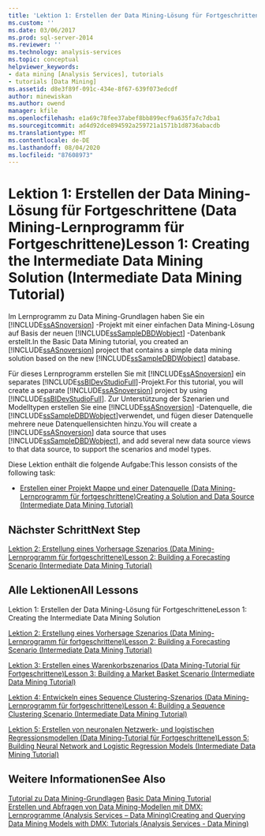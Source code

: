 ```yaml
---
title: 'Lektion 1: Erstellen der Data Mining-Lösung für Fortgeschrittene (Data Mining-Lernprogramm für Fortgeschrittene) | Microsoft-Dokumentation'
ms.custom: ''
ms.date: 03/06/2017
ms.prod: sql-server-2014
ms.reviewer: ''
ms.technology: analysis-services
ms.topic: conceptual
helpviewer_keywords:
- data mining [Analysis Services], tutorials
- tutorials [Data Mining]
ms.assetid: d8e3f89f-091c-434e-8f67-639f073edcdf
author: minewiskan
ms.author: owend
manager: kfile
ms.openlocfilehash: e1a69c78fee37abef8bb899ecf9a635fa7c7dba1
ms.sourcegitcommit: ad4d92dce894592a259721a1571b1d8736abacdb
ms.translationtype: MT
ms.contentlocale: de-DE
ms.lasthandoff: 08/04/2020
ms.locfileid: "87608973"
---
```

# <a name="lesson-1-creating-the-intermediate-data-mining-solution-intermediate-data-mining-tutorial"></a><span data-ttu-id="188f5-102">Lektion 1: Erstellen der Data Mining-Lösung für Fortgeschrittene (Data Mining-Lernprogramm für Fortgeschrittene)</span><span class="sxs-lookup"><span data-stu-id="188f5-102">Lesson 1: Creating the Intermediate Data Mining Solution (Intermediate Data Mining Tutorial)</span></span>
  <span data-ttu-id="188f5-103">Im Lernprogramm zu Data Mining-Grundlagen haben Sie ein [!INCLUDE[ssASnoversion](../includes/ssasnoversion-md.md)] -Projekt mit einer einfachen Data Mining-Lösung auf Basis der neuen [!INCLUDE[ssSampleDBDWobject](../includes/sssampledbdwobject-md.md)] -Datenbank erstellt.</span><span class="sxs-lookup"><span data-stu-id="188f5-103">In the Basic Data Mining tutorial, you created an [!INCLUDE[ssASnoversion](../includes/ssasnoversion-md.md)] project that contains a simple data mining solution based on the new [!INCLUDE[ssSampleDBDWobject](../includes/sssampledbdwobject-md.md)] database.</span></span>  
  
 <span data-ttu-id="188f5-104">Für dieses Lernprogramm erstellen Sie mit [!INCLUDE[ssASnoversion](../includes/ssasnoversion-md.md)] ein separates [!INCLUDE[ssBIDevStudioFull](../includes/ssbidevstudiofull-md.md)]-Projekt.</span><span class="sxs-lookup"><span data-stu-id="188f5-104">For this tutorial, you will create a separate [!INCLUDE[ssASnoversion](../includes/ssasnoversion-md.md)] project by using [!INCLUDE[ssBIDevStudioFull](../includes/ssbidevstudiofull-md.md)].</span></span> <span data-ttu-id="188f5-105">Zur Unterstützung der Szenarien und Modelltypen erstellen Sie eine [!INCLUDE[ssASnoversion](../includes/ssasnoversion-md.md)] -Datenquelle, die [!INCLUDE[ssSampleDBDWobject](../includes/sssampledbdwobject-md.md)]verwendet, und fügen dieser Datenquelle mehrere neue Datenquellensichten hinzu.</span><span class="sxs-lookup"><span data-stu-id="188f5-105">You will create a [!INCLUDE[ssASnoversion](../includes/ssasnoversion-md.md)] data source that uses [!INCLUDE[ssSampleDBDWobject](../includes/sssampledbdwobject-md.md)], and add several new data source views to that data source, to support the scenarios and model types.</span></span>  
  
 <span data-ttu-id="188f5-106">Diese Lektion enthält die folgende Aufgabe:</span><span class="sxs-lookup"><span data-stu-id="188f5-106">This lesson consists of the following task:</span></span>  
  
-   [<span data-ttu-id="188f5-107">Erstellen einer Projekt Mappe und einer Datenquelle &#40;Data Mining-Lernprogramm für fortgeschrittene&#41;</span><span class="sxs-lookup"><span data-stu-id="188f5-107">Creating a Solution and Data Source &#40;Intermediate Data Mining Tutorial&#41;</span></span>](../../2014/tutorials/creating-a-solution-and-data-source-intermediate-data-mining-tutorial.md)  
  
## <a name="next-step"></a><span data-ttu-id="188f5-108">Nächster Schritt</span><span class="sxs-lookup"><span data-stu-id="188f5-108">Next Step</span></span>  
 [<span data-ttu-id="188f5-109">Lektion 2: Erstellung eines Vorhersage Szenarios &#40;Data Mining-Lernprogramm für fortgeschrittene&#41;</span><span class="sxs-lookup"><span data-stu-id="188f5-109">Lesson 2: Building a Forecasting Scenario &#40;Intermediate Data Mining Tutorial&#41;</span></span>](../../2014/tutorials/lesson-2-building-a-forecasting-scenario-intermediate-data-mining-tutorial.md)  
  
## <a name="all-lessons"></a><span data-ttu-id="188f5-110">Alle Lektionen</span><span class="sxs-lookup"><span data-stu-id="188f5-110">All Lessons</span></span>  
 <span data-ttu-id="188f5-111">Lektion 1: Erstellen der Data Mining-Lösung für Fortgeschrittene</span><span class="sxs-lookup"><span data-stu-id="188f5-111">Lesson 1: Creating the Intermediate Data Mining Solution</span></span>  
  
 [<span data-ttu-id="188f5-112">Lektion 2: Erstellung eines Vorhersage Szenarios &#40;Data Mining-Lernprogramm für fortgeschrittene&#41;</span><span class="sxs-lookup"><span data-stu-id="188f5-112">Lesson 2: Building a Forecasting Scenario &#40;Intermediate Data Mining Tutorial&#41;</span></span>](../../2014/tutorials/lesson-2-building-a-forecasting-scenario-intermediate-data-mining-tutorial.md)  
  
 [<span data-ttu-id="188f5-113">Lektion 3: Erstellen eines Warenkorbszenarios &#40;Data Mining-Tutorial für Fortgeschrittene&#41;</span><span class="sxs-lookup"><span data-stu-id="188f5-113">Lesson 3: Building a Market Basket Scenario &#40;Intermediate Data Mining Tutorial&#41;</span></span>](../../2014/tutorials/lesson-3-building-a-market-basket-scenario-intermediate-data-mining-tutorial.md)  
  
 [<span data-ttu-id="188f5-114">Lektion 4: Entwickeln eines Sequence Clustering-Szenarios &#40;Data Mining-Lernprogramm für fortgeschrittene&#41;</span><span class="sxs-lookup"><span data-stu-id="188f5-114">Lesson 4: Building a Sequence Clustering Scenario &#40;Intermediate Data Mining Tutorial&#41;</span></span>](../../2014/tutorials/lesson-4-build-sequence-clustering-scenario-intermediate-data-mining.md)  
  
 [<span data-ttu-id="188f5-115">Lektion 5: Erstellen von neuronalen Netzwerk- und logistischen Regressionsmodellen &#40;Data Mining-Tutorial für Fortgeschrittene&#41;</span><span class="sxs-lookup"><span data-stu-id="188f5-115">Lesson 5: Building Neural Network and Logistic Regression Models &#40;Intermediate Data Mining Tutorial&#41;</span></span>](../../2014/tutorials/lesson-5-build-models-intermediate-data-mining-tutorial.md)  
  
## <a name="see-also"></a><span data-ttu-id="188f5-116">Weitere Informationen</span><span class="sxs-lookup"><span data-stu-id="188f5-116">See Also</span></span>  
 <span data-ttu-id="188f5-117">[Tutorial zu Data Mining-Grundlagen](../../2014/tutorials/basic-data-mining-tutorial.md) </span><span class="sxs-lookup"><span data-stu-id="188f5-117">[Basic Data Mining Tutorial](../../2014/tutorials/basic-data-mining-tutorial.md) </span></span>  
 [<span data-ttu-id="188f5-118">Erstellen und Abfragen von Data Mining-Modellen mit DMX: Lernprogramme &#40;Analysis Services – Data Mining&#41;</span><span class="sxs-lookup"><span data-stu-id="188f5-118">Creating and Querying Data Mining Models with DMX: Tutorials &#40;Analysis Services - Data Mining&#41;</span></span>](../../2014/tutorials/create-query-data-mining-models-dmx-tutorials.md)  
  
  
